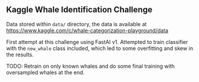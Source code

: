 ## Kaggle Whale Identification Challenge

Data stored within `data/` directory, the data is available at https://www.kaggle.com/c/whale-categorization-playground/data

First attempt at this challenge using FastAI v1. Attempted to train classifier with the `new_whale` class included, which led to some overfitting and skew in the results.

TODO: Retrain on only known whales and do some final training with oversampled whales at the end.
